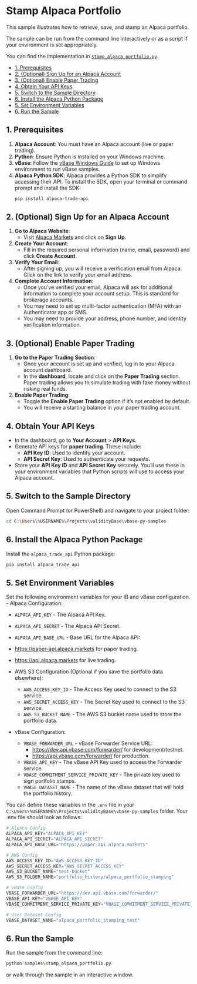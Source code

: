 <!-- omit in toc -->

# Stamp Alpaca Portfolio

This sample illustrates how to retrieve, save, and stamp an Alpaca portfolio.

The sample can be run from the command line interactively or as a script if your environment is set appropriately.

You can find the implementation in [`stamp_alpaca_portfolio.py`](https://github.com/validityBase/vbase-py-samples/blob/main/samples/stamp_alpaca_portfolio.py).

- [1. Prerequisites]()
- [2. (Optional) Sign Up for an Alpaca Account]()
- [3. (Optional) Enable Paper Trading]()
- [4. Obtain Your API Keys]()
- [5. Switch to the Sample Directory]()
- [6. Install the Alpaca Python Package]()
- [5. Set Environment Variables]()
- [6. Run the Sample]()

## 1. Prerequisites

1. **Alpaca Account**: You must have an Alpaca account (live or paper trading).
2. **Python**: Ensure Python is installed on your Windows machine.
3. **vBase**: Follow the [vBase Windows Guide](windows_guide.md) to set up Windows environment to run vBase samples.
4. **Alpaca Python SDK**: Alpaca provides a Python SDK to simplify accessing their API.
   To install the SDK, open your terminal or command prompt and install the SDK:
   ```bash
   pip install alpaca-trade-api
   ```

## 2. (Optional) Sign Up for an Alpaca Account

1. **Go to Alpaca Website**:
   - Visit [Alpaca Markets](https://alpaca.markets/) and click on **Sign Up**.
2. **Create Your Account**:
   - Fill in the required personal information (name, email, password) and click **Create Account**.
3. **Verify Your Email**:
   - After signing up, you will receive a verification email from Alpaca. Click on the link to verify your email address.
4. **Complete Account Information**:
   - Once you’ve verified your email, Alpaca will ask for additional information to complete your account setup. This is standard for brokerage accounts.
   - You may need to set up multi-factor authentication (MFA) with an Authenticator app or SMS.
   - You may need to provide your address, phone number, and identity verification information.

## 3. (Optional) Enable Paper Trading

1. **Go to the Paper Trading Section**:
   - Once your account is set up and verified, log in to your Alpaca account dashboard.
   - In the **dashboard**, locate and click on the **Paper Trading** section. Paper trading allows you to simulate trading with fake money without risking real funds.
2. **Enable Paper Trading**:
   - Toggle the **Enable Paper Trading** option if it’s not enabled by default.
   - You will receive a starting balance in your paper trading account.

## 4. Obtain Your API Keys

- In the dashboard, go to **Your Account** > **API Keys**.
- Generate API keys for **paper trading**. These include:
  - **API Key ID**: Used to identify your account.
  - **API Secret Key**: Used to authenticate your requests.
- Store your **API Key ID** and **API Secret Key** securely. You’ll use these in your environment variables that Python scripts will use to access your Alpaca account.

## 5. Switch to the Sample Directory

Open Command Prompt (or PowerShell) and navigate to your project folder:

```bash
cd C:\Users\%USERNAME%\Projects\validityBase\vbase-py-samples
```

## 6. Install the Alpaca Python Package

Install the `alpaca_trade_api` Python package:

```bash
pip install alpaca_trade_api
```

## 5. Set Environment Variables

Set the following environment variables for your IB and vBase configuration.    - Alpaca Configuration:
- `ALPACA_API_KEY` - The Alpaca API Key.
- `ALPACA_API_SECRET` - The Alpaca API Secret.
- `ALPACA_API_BASE_URL` - Base URL for the Alpaca API:
- https://paper-api.alpaca.markets for paper trading.
- https://api.alpaca.markets for live trading.

- AWS S3 Configuration (Optional if you save the portfolio data elsewhere):
  - `AWS_ACCESS_KEY_ID` - The Access Key used to connect to the S3 service.
  - `AWS_SECRET_ACCESS_KEY` - The Secret Key used to connect to the S3 service.
  - `AWS_S3_BUCKET_NAME` - The AWS S3 bucket name used to store the portfolio data.
- vBase Configuration:
  - `VBASE_FORWARDER_URL` - vBase Forwarder Service URL:
    - https://dev.api.vbase.com/forwarder/ for development/testnet.
    - https://api.vbase.com/forwarder/ for production.
  - `VBASE_API_KEY` - The vBase API Key used to access the Forwarder service.
  - `VBASE_COMMITMENT_SERVICE_PRIVATE_KEY` - The private key used to sign portfolio stamps.
  - `VBASE_DATASET_NAME` - The name of the vBase dataset that will hold the portfolio history.

You can define these variables in the `.env` file in your `C:\Users\%USERNAME%\Projects\validityBase\vbase-py-samples` folder. Your .env file should look as follows:

```python
# Alpaca Config
ALPACA_API_KEY="ALPACA_API_KEY"
ALPACA_API_SECRET="ALPACA_API_SECRET"
ALPACA_API_BASE_URL="https://paper-api.alpaca.markets"

# AWS Config
AWS_ACCESS_KEY_ID="AWS_ACCESS_KEY_ID"
AWS_SECRET_ACCESS_KEY="AWS_SECRET_ACCESS_KEY"
AWS_S3_BUCKET_NAME="test-bucket"
AWS_S3_FOLDER_NAME="portfolio_history/alpaca_portfolio_stamping"

# vBase Config
VBASE_FORWARDER_URL="https://dev.api.vbase.com/forwarder/"
VBASE_API_KEY="VBASE_API_KEY"
VBASE_COMMITMENT_SERVICE_PRIVATE_KEY="VBASE_COMMITMENT_SERVICE_PRIVATE_KEY"

# User Dataset Config
VBASE_DATASET_NAME="alpaca_portfolio_stamping_test"
```

## 6. Run the Sample

Run the sample from the command line:

```bash
python samples\stamp_alpaca_portfolio.py
```

or walk through the sample in an interactive window.
